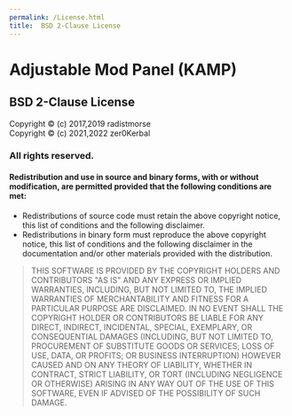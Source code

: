 ```yaml
---
permalink: /License.html
title:  BSD 2-Clause License
---
```


<!-- 404.md v1.0.0.0
Adjustable Mod Panel (KAMP)
created: 01 Feb 2022
updated: 20 Feb 2022 -->

# Adjustable Mod Panel (KAMP)

## BSD 2-Clause License

Copyright © (c) 2017,2019 radistmorse  
Copyright © (c) 2021,2022 zer0Kerbal  

### All rights reserved.

#### Redistribution and use in source and binary forms, with or without modification, are permitted provided that the following conditions are met:

* Redistributions of source code must retain the above copyright notice, this list of conditions and the following disclaimer.
* Redistributions in binary form must reproduce the above copyright notice, this list of conditions and the following disclaimer in the documentation and/or other materials provided with the distribution.

> THIS SOFTWARE IS PROVIDED BY THE COPYRIGHT HOLDERS AND CONTRIBUTORS "AS IS" AND ANY EXPRESS OR IMPLIED WARRANTIES, INCLUDING, BUT NOT LIMITED TO, THE IMPLIED WARRANTIES OF MERCHANTABILITY AND FITNESS FOR A PARTICULAR PURPOSE ARE DISCLAIMED. IN NO EVENT SHALL THE COPYRIGHT HOLDER OR CONTRIBUTORS BE LIABLE FOR ANY DIRECT, INDIRECT, INCIDENTAL, SPECIAL, EXEMPLARY, OR CONSEQUENTIAL DAMAGES (INCLUDING, BUT NOT LIMITED TO, PROCUREMENT OF SUBSTITUTE GOODS OR SERVICES; LOSS OF USE, DATA, OR PROFITS; OR BUSINESS INTERRUPTION) HOWEVER CAUSED AND ON ANY THEORY OF LIABILITY, WHETHER IN CONTRACT, STRICT LIABILITY, OR TORT (INCLUDING NEGLIGENCE OR OTHERWISE) ARISING IN ANY WAY OUT OF THE USE OF THIS SOFTWARE, EVEN IF ADVISED OF THE POSSIBILITY OF SUCH DAMAGE.

<!-- this file CC BY-NC-ND 3.0 Unported by zer0Kerbal -->

